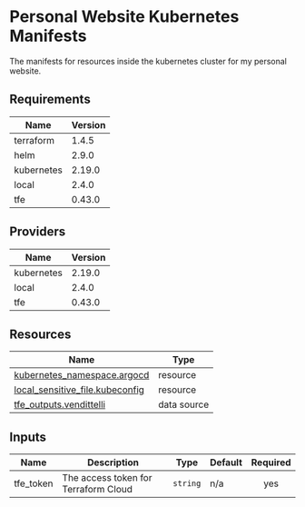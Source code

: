 <!-- BEGIN_TF_DOCS -->
# Personal Website Kubernetes Manifests

The manifests for resources inside the kubernetes cluster for my personal website.

## Requirements

| Name | Version |
|------|---------|
| terraform | 1.4.5 |
| helm | 2.9.0 |
| kubernetes | 2.19.0 |
| local | 2.4.0 |
| tfe | 0.43.0 |

## Providers

| Name | Version |
|------|---------|
| kubernetes | 2.19.0 |
| local | 2.4.0 |
| tfe | 0.43.0 |

## Resources

| Name | Type |
|------|------|
| [kubernetes_namespace.argocd](https://registry.terraform.io/providers/hashicorp/kubernetes/2.19.0/docs/resources/namespace) | resource |
| [local_sensitive_file.kubeconfig](https://registry.terraform.io/providers/hashicorp/local/2.4.0/docs/resources/sensitive_file) | resource |
| [tfe_outputs.vendittelli](https://registry.terraform.io/providers/hashicorp/tfe/0.43.0/docs/data-sources/outputs) | data source |

## Inputs

| Name | Description | Type | Default | Required |
|------|-------------|------|---------|:--------:|
| tfe\_token | The access token for Terraform Cloud | `string` | n/a | yes |
<!-- END_TF_DOCS -->
